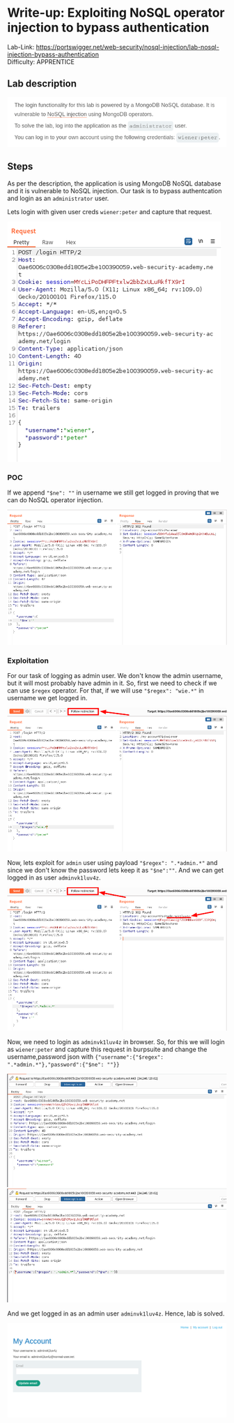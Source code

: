 # Write-up: Exploiting NoSQL operator injection to bypass authentication

Lab-Link: <https://portswigger.net/web-security/nosql-injection/lab-nosql-injection-bypass-authentication>  
Difficulty: APPRENTICE  
  

## Lab description

![lab_description](img/1.png)

## Steps

As per the description, the application is using MongoDB NoSQL database and it is vulnerable to NoSQL injection. Our task is to bypass authentcation and login as an `administrator` user.

Lets login with given user creds `wiener:peter` and capture that request.

![image_req](img/2.png)

### POC

If we append `"$ne": ""` in username we still get logged in proving that we can do NoSQL operator injection.

![nosql_vul](img/3.png)

### Exploitation

For our task of logging as admin user. We don't know the admin username, but it will most probably have admin in it. So, first we need to check if we can use `$regex` operator. For that, if we will use `"$regex": "wie.*"` in username we get logged in. 

![nosql_vul_exploit](img/4.png)

Now, lets exploit for `admin` user using payload `"$regex": ".*admin.*"` and since we don't know the password lets keep it as `"$ne":""`. And we can get logged in as user `adminvk1luv4z`.

![nosql_vul_exploit](img/5.png)

Now, we need to login as `adminvk1luv4z` in browser. So, for this we will login as `wiener:peter` and capture this request in burpsuite and change the username,password json with `{"username":{"$regex": ".*admin.*"},"password":{"$ne": ""}}`

![nosql_vul_exploit](img/6.png)
![nosql_vul_exploit](img/7.png)

And we get logged in as an admin user `adminvk1luv4z`.
Hence, lab is solved.

![success](img/8.png)
